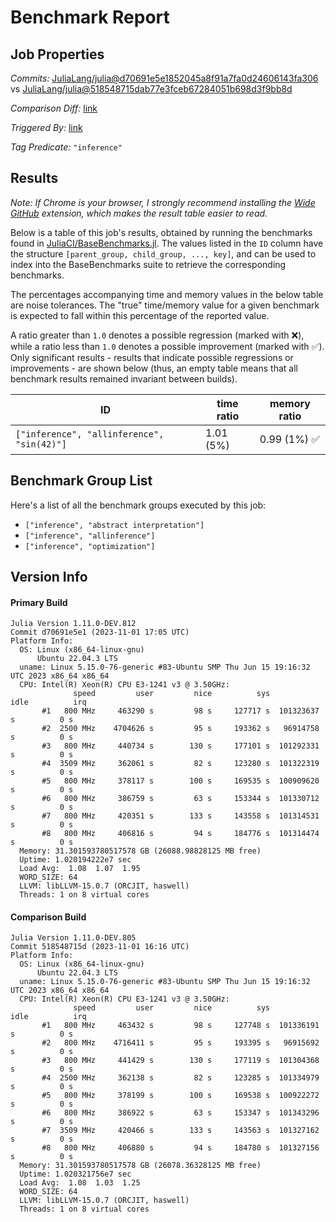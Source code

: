 # Benchmark Report

## Job Properties

*Commits:* [JuliaLang/julia@d70691e5e1852045a8f91a7fa0d24606143fa306](https://github.com/JuliaLang/julia/commit/d70691e5e1852045a8f91a7fa0d24606143fa306) vs [JuliaLang/julia@518548715dab77e3fceb67284051b698d3f9bb8d](https://github.com/JuliaLang/julia/commit/518548715dab77e3fceb67284051b698d3f9bb8d)

*Comparison Diff:* [link](https://github.com/JuliaLang/julia/compare/518548715dab77e3fceb67284051b698d3f9bb8d..d70691e5e1852045a8f91a7fa0d24606143fa306)

*Triggered By:* [link](https://github.com/JuliaLang/julia/pull/51934#issuecomment-1789328124)

*Tag Predicate:* `"inference"`

## Results

*Note: If Chrome is your browser, I strongly recommend installing the [Wide GitHub](https://chrome.google.com/webstore/detail/wide-github/kaalofacklcidaampbokdplbklpeldpj?hl=en)
extension, which makes the result table easier to read.*

Below is a table of this job's results, obtained by running the benchmarks found in
[JuliaCI/BaseBenchmarks.jl](https://github.com/JuliaCI/BaseBenchmarks.jl). The values
listed in the `ID` column have the structure `[parent_group, child_group, ..., key]`,
and can be used to index into the BaseBenchmarks suite to retrieve the corresponding
benchmarks.

The percentages accompanying time and memory values in the below table are noise tolerances. The "true"
time/memory value for a given benchmark is expected to fall within this percentage of the reported value.

A ratio greater than `1.0` denotes a possible regression (marked with :x:), while a ratio less
than `1.0` denotes a possible improvement (marked with :white_check_mark:). Only significant results - results
that indicate possible regressions or improvements - are shown below (thus, an empty table means that all
benchmark results remained invariant between builds).

| ID | time ratio | memory ratio |
|----|------------|--------------|
| `["inference", "allinference", "sin(42)"]` | 1.01 (5%)  | 0.99 (1%) :white_check_mark: |

## Benchmark Group List

Here's a list of all the benchmark groups executed by this job:

- `["inference", "abstract interpretation"]`
- `["inference", "allinference"]`
- `["inference", "optimization"]`

## Version Info

#### Primary Build

```
Julia Version 1.11.0-DEV.812
Commit d70691e5e1 (2023-11-01 17:05 UTC)
Platform Info:
  OS: Linux (x86_64-linux-gnu)
      Ubuntu 22.04.3 LTS
  uname: Linux 5.15.0-76-generic #83-Ubuntu SMP Thu Jun 15 19:16:32 UTC 2023 x86_64 x86_64
  CPU: Intel(R) Xeon(R) CPU E3-1241 v3 @ 3.50GHz: 
              speed         user         nice          sys         idle          irq
       #1   800 MHz     463290 s         98 s     127717 s  101323637 s          0 s
       #2  2500 MHz    4704626 s         95 s     193362 s   96914758 s          0 s
       #3   800 MHz     440734 s        130 s     177101 s  101292331 s          0 s
       #4  3509 MHz     362061 s         82 s     123280 s  101322319 s          0 s
       #5   800 MHz     378117 s        100 s     169535 s  100909620 s          0 s
       #6   800 MHz     386759 s         63 s     153344 s  101330712 s          0 s
       #7   800 MHz     420351 s        133 s     143558 s  101314531 s          0 s
       #8   800 MHz     406816 s         94 s     184776 s  101314474 s          0 s
  Memory: 31.301593780517578 GB (26088.98828125 MB free)
  Uptime: 1.020194222e7 sec
  Load Avg:  1.08  1.07  1.95
  WORD_SIZE: 64
  LLVM: libLLVM-15.0.7 (ORCJIT, haswell)
  Threads: 1 on 8 virtual cores

```

#### Comparison Build

```
Julia Version 1.11.0-DEV.805
Commit 518548715d (2023-11-01 16:16 UTC)
Platform Info:
  OS: Linux (x86_64-linux-gnu)
      Ubuntu 22.04.3 LTS
  uname: Linux 5.15.0-76-generic #83-Ubuntu SMP Thu Jun 15 19:16:32 UTC 2023 x86_64 x86_64
  CPU: Intel(R) Xeon(R) CPU E3-1241 v3 @ 3.50GHz: 
              speed         user         nice          sys         idle          irq
       #1   800 MHz     463432 s         98 s     127748 s  101336191 s          0 s
       #2   800 MHz    4716411 s         95 s     193395 s   96915692 s          0 s
       #3   800 MHz     441429 s        130 s     177119 s  101304368 s          0 s
       #4  2500 MHz     362138 s         82 s     123285 s  101334979 s          0 s
       #5   800 MHz     378199 s        100 s     169538 s  100922272 s          0 s
       #6   800 MHz     386922 s         63 s     153347 s  101343296 s          0 s
       #7  3509 MHz     420466 s        133 s     143563 s  101327162 s          0 s
       #8   800 MHz     406880 s         94 s     184780 s  101327156 s          0 s
  Memory: 31.301593780517578 GB (26078.36328125 MB free)
  Uptime: 1.020321756e7 sec
  Load Avg:  1.08  1.03  1.25
  WORD_SIZE: 64
  LLVM: libLLVM-15.0.7 (ORCJIT, haswell)
  Threads: 1 on 8 virtual cores

```
